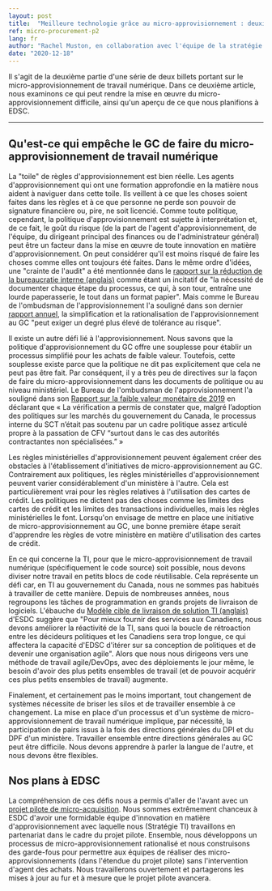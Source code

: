 ```yaml
---
layout: post
title:  "Meilleure technologie grâce au micro-approvisionnement : deuxième partie"
ref: micro-procurement-p2
lang: fr
author: "Rachel Muston, en collaboration avec l'équipe de la stratégie TI et les experts en approvisionnement d'EDSC"
date: "2020-12-18"
---
```

<!--markdownlint-disable MD033-->

Il s'agit de la deuxième partie d'une série de deux billets portant sur le micro-approvisionnement de travail numérique.
Dans ce deuxième article, nous examinons ce qui peut rendre la mise en œuvre du micro-approvisionnement difficile, ainsi qu'un aperçu de ce que nous planifions à EDSC.

***

## Qu'est-ce qui empêche le GC de faire du micro-approvisionnement de travail numérique

La "toile" de règles d'approvisionnement est bien réelle.
Les agents d'approvisionnement qui ont une formation approfondie en la matière nous aident à naviguer dans cette toile.
Ils veillent à ce que les choses soient faites dans les règles et à ce que personne ne perde son pouvoir de signature financière ou, pire, ne soit licencié.
Comme toute politique, cependant, la politique d'approvisionnement est sujette à interprétation et, de ce fait, le goût du risque (de la part de l'agent d'approvisionnement, de l'équipe, du dirigeant principal des finances ou de l'administrateur général) peut être un facteur dans la mise en œuvre de toute innovation en matière d'approvisionnement.
On peut considérer qu'il est moins risqué de faire les choses comme elles ont toujours été faites.
Dans le même ordre d'idées, une "crainte de l'audit" a été mentionnée dans le [rapport sur la réduction de la bureaucratie interne (anglais)](https://internal-red-tape-reduction-report.github.io/chapter-3/#roles-and-expectations-are-unmet) comme étant un incitatif de "la nécessité de documenter chaque étape du processus, ce qui, à son tour, entraîne une lourde paperasserie, le tout dans un format papier".
Mais comme le Bureau de l'ombudsman de l'approvisionnement l'a souligné dans son dernier [rapport annuel](http://opo-boa.gc.ca/rapports-reports/2019-2020/index-fra.html#s1-1), la simplification et la rationalisation de l'approvisionnement au GC "peut exiger un degré plus élevé de tolérance au risque".

Il existe un autre défi lié à l'approvisionnement.
Nous savons que la politique d'approvisionnement du GC offre une souplesse pour établir un processus simplifié pour les achats de faible valeur.
Toutefois, cette souplesse existe parce que la politique ne dit pas explicitement que cela ne peut pas être fait.
Par conséquent, il y a très peu de directives sur la façon de faire du micro-approvisionnement dans les documents de politique ou au niveau ministériel.
Le Bureau de l'ombudsman de l'approvisionnement l'a souligné dans son [Rapport sur la faible valeur monétaire de 2019](http://opo-boa.gc.ca/faiblevaleur-dollarvalue-eng.html#s4.2) en déclarant que « La vérification a permis de constater que, malgré l’adoption des politiques sur les marchés du gouvernement du Canada, le processus interne du SCT n’était pas soutenu par un cadre politique assez articulé propre à la passation de CFV “surtout dans le cas des autorités contractantes non spécialisées.” »

Les règles ministérielles d'approvisionnement peuvent également créer des obstacles à l'établissement d'initiatives de micro-approvisionnement au GC.
Contrairement aux politiques, les règles ministérielles d'approvisionnement peuvent varier considérablement d'un ministère à l'autre.
Cela est particulièrement vrai pour les règles relatives à l'utilisation des cartes de crédit.
Les politiques ne dictent pas des choses comme les limites des cartes de crédit et les limites des transactions individuelles, mais les règles ministérielles le font.
Lorsqu'on envisage de mettre en place une initiative de micro-approvisionnement au GC, une bonne première étape serait d'apprendre les règles de votre ministère en matière d'utilisation des cartes de crédit.

En ce qui concerne la TI, pour que le micro-approvisionnement de travail numérique (spécifiquement le code source) soit possible, nous devons diviser notre travail en petits blocs de code réutilisable.
Cela représente un défi car, en TI au gouvernement du Canada, nous ne sommes pas habitués à travailler de cette manière.
Depuis de nombreuses années, nous regroupons les tâches de programmation en grands projets de livraison de logiciels.
L'ébauche du [Modèle cible de livraison de solution TI (anglais)](https://sara-sabr.github.io/ITStrategy/strategy-target-solution-delivery-model.html#business-case-strategic-context) d'ESDC suggère que "Pour mieux fournir des services aux Canadiens, nous devons améliorer la réactivité de la TI, sans quoi la boucle de rétroaction entre les décideurs politiques et les Canadiens sera trop longue, ce qui affectera la capacité d'EDSC d'itérer sur sa conception de politiques et de devenir une organisation agile".
Alors que nous nous dirigeons vers une méthode de travail agile/DevOps, avec des déploiements le jour même, le besoin d'avoir des plus petits ensembles de travail (et de pouvoir acquérir ces plus petits ensembles de travail) augmente.

Finalement, et certainement pas le moins important, tout changement de systèmes nécessite de briser les silos et de travailler ensemble à ce changement.
La mise en place d'un processus et d'un système de micro-approvisionnement de travail numérique implique, par nécessité, la participation de pairs issus à la fois des directions générales du DPI et du DPF d'un ministère.
Travailler ensemble entre directions générales au GC peut être difficile.
Nous devons apprendre à parler la langue de l'autre, et nous devons être flexibles.

## Nos plans à EDSC

La compréhension de ces défis nous a permis d'aller de l'avant avec un [projet pilote de micro-acquisition](https://sara-sabr.github.io/ITStrategy/pilote-de-micro-acquisition.html).
Nous sommes extrêmement chanceux à ESDC d'avoir une formidable équipe d'innovation en matière d'approvisionnement avec laquelle nous (Stratégie TI) travaillons en partenariat dans le cadre du projet pilote.
Ensemble, nous développons un processus de micro-approvisionnement rationalisé et nous construisons des garde-fous pour permettre aux équipes de réaliser des micro-approvisionnements (dans l'étendue du projet pilote) sans l'intervention d'agent des achats.
Nous travaillerons ouvertement et partagerons les mises à jour au fur et à mesure que le projet pilote avancera.
